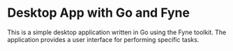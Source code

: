 # **Desktop App with Go and Fyne**

This is a simple desktop application written in Go using the Fyne toolkit. The application provides a user interface for performing specific tasks.